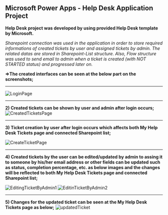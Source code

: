 ## Microsoft Power Apps - Help Desk Application Project

**Help Desk project was developed by using provided Help Desk template by Microsoft.** 

*Sharepoint connection was used in the application in order to store required informations of  created tickets by user and assigned tickets by admin. The related datas are stored in Sharepoint-List structure. Also, Flow structure was used to send email to admin when a ticket is created (with NOT STARTED status) and progressed later on.*

**=>The created interfaces can be seen at the below part on the screenshots;**

------------------------------------------
![LoginPage](https://user-images.githubusercontent.com/54003775/210016408-e2a10e59-2c0a-4d7e-9e9b-f34539616c44.PNG)

------------------------------------------
**2) Created tickets can be shown by user and admin after login occurs;**
![CreatedTicketsPage](https://user-images.githubusercontent.com/54003775/210016428-702c10a1-5f8a-46fe-b30d-0e0993e0ba69.PNG)

------------------------------------------
**3) Ticket creation by user after login occurs which affects both My Help Desk Tickets page and connected Sharepoint list;**

![CreateTicketPage](https://user-images.githubusercontent.com/54003775/210016476-f7900b6e-17b2-4852-84db-3e61b43c3315.PNG)

------------------------------------------

**4) Created tickets by the user can be edited/updated by admin to assing it to someone by his/her email address or other fields can be updated such as status, completion percentage, etc. as below images and the changes will be reflected to both My Help Desk Tickets page and connected Sharepoint list;**

![EditingTicketByAdmin1](https://user-images.githubusercontent.com/54003775/210016660-cd63e1af-3a6a-4b28-852a-9b41fd4ae5dd.PNG)
![EditinTicketByAdmin2](https://user-images.githubusercontent.com/54003775/210017455-81bbb675-f2cf-4317-9afb-2327b907825c.PNG)


------------------------------------------
**5) Changes for the updated ticket can be seen at the My Help Desk Tickets page as below;**
![updatedTicket](https://user-images.githubusercontent.com/54003775/210016956-2c7995be-51d6-49b4-a66c-03499a6c3362.PNG)






